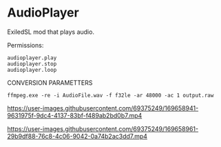 # AudioPlayer

ExiledSL mod that plays audio.

Permissions:
```
audioplayer.play
audioplayer.stop
audioplayer.loop
```
CONVERSION PARAMETTERS
```
ffmpeg.exe -re -i AudioFile.wav -f f32le -ar 48000 -ac 1 output.raw
```

https://user-images.githubusercontent.com/69375249/169658941-9631975f-9dc4-4137-83bf-f489ab2bd0b7.mp4

https://user-images.githubusercontent.com/69375249/169658961-29b9df88-76c8-4c06-9042-0a74b2ac3dd7.mp4
